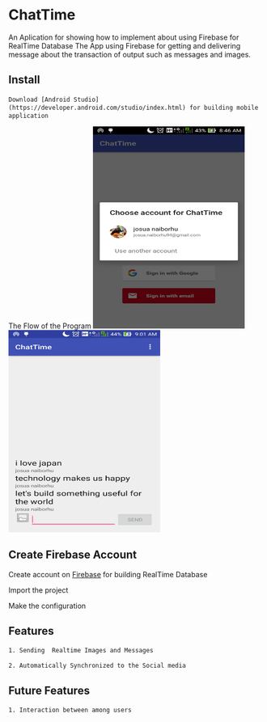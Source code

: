 # ChatTime
An Aplication for showing how to implement about using Firebase for RealTime Database
The App using Firebase for getting and delivering message about the transaction of output such as messages and images.

## Install
```
Download [Android Studio](https://developer.android.com/studio/index.html) for building mobile application
```
The Flow of the Program
<img width="300"  height=400 src="chattime.png">
<img width="300"  height=400 src="firebasechat.png">

## Create Firebase Account

Create account on [Firebase](https://firebase.google.com/) for building RealTime Database

Import the project

Make the configuration

## Features
```
1. Sending  Realtime Images and Messages
```
```
2. Automatically Synchronized to the Social media
```

## Future Features
```
1. Interaction between among users
```
